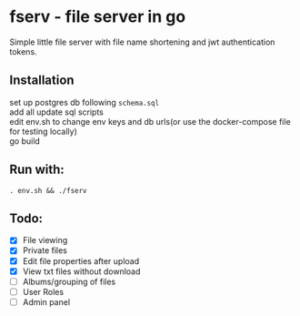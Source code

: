 # fserv - file server in go
Simple little file server with file name shortening and jwt authentication tokens.
## Installation
set up postgres db following `schema.sql`  
add all update sql scripts  
edit env.sh to change env keys and db urls(or use the docker-compose file for testing locally)  
go build  
## Run with:
`. env.sh && ./fserv`
## Todo:
- [x] File viewing  
- [x] Private files
- [x] Edit file properties after upload
- [x] View txt files without download
- [ ] Albums/grouping of files  
- [ ] User Roles  
- [ ] Admin panel  
